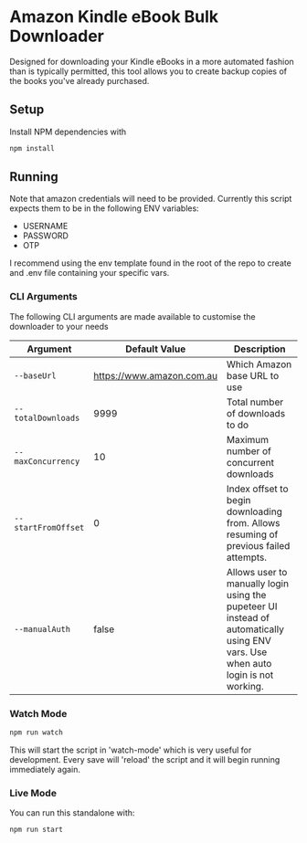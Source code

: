 # Amazon Kindle eBook Bulk Downloader

Designed for downloading your Kindle eBooks in a more automated fashion than is typically permitted, this tool allows you to create backup copies of the books you've already purchased.

## Setup

Install NPM dependencies with

```bash
npm install
```

## Running

Note that amazon credentials will need to be provided. Currently this script expects them to be in the following ENV variables:

-   USERNAME
-   PASSWORD
-   OTP

I recommend using the env template found in the root of the repo to create and .env file containing your specific vars.

### CLI Arguments

The following CLI arguments are made available to customise the downloader to your needs

| Argument            | Default Value             | Description                                                                                                                      |
| ------------------- | ------------------------- | -------------------------------------------------------------------------------------------------------------------------------- |
| `--baseUrl`         | https://www.amazon.com.au | Which Amazon base URL to use                                                                                                     |
| `--totalDownloads`  | 9999                      | Total number of downloads to do                                                                                                  |
| `--maxConcurrency`  | 10                        | Maximum number of concurrent downloads                                                                                           |
| `--startFromOffset` | 0                         | Index offset to begin downloading from. Allows resuming of previous failed attempts.                                             |
| `--manualAuth`      | false                     | Allows user to manually login using the pupeteer UI instead of automatically using ENV vars. Use when auto login is not working. |

### Watch Mode

```bash
npm run watch
```

This will start the script in 'watch-mode' which is very useful for development. Every save will 'reload' the script and it will begin running immediately again.

### Live Mode

You can run this standalone with:

```bash
npm run start
```
